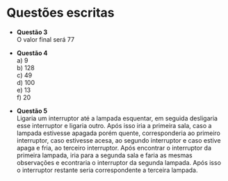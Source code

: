 # Questões escritas

- **Questão 3**  
O valor final será 77

- **Questão 4**  
a) 9  
b) 128  
c) 49  
d) 100  
e) 13  
f) 20  

- **Questão 5**  
Ligaria um interruptor até a lampada esquentar, em seguida desligaria esse interruptor e ligaria outro. Após isso iria a primeira sala, caso a lampada estivesse apagada porém quente, corresponderia ao primeiro interruptor, caso estivesse acesa, ao segundo interruptor e caso estive apaga e fria, ao terceiro interruptor. Após encontrar o interruptor da primeira lampada, iria para a segunda sala e faria as mesmas observações e econtraria o interruptor da segunda lampada. Após isso o interruptor restante seria correspondente a terceira lampada.
